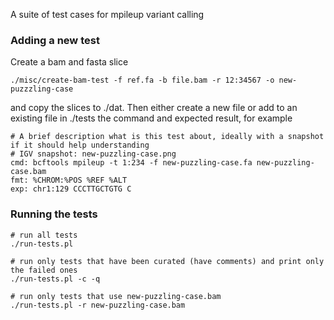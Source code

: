 A suite of test cases for mpileup variant calling

### Adding a new test
Create a bam and fasta slice
```
./misc/create-bam-test -f ref.fa -b file.bam -r 12:34567 -o new-puzzzling-case
```
and copy the slices to ./dat. Then either create a new file or add to an existing file in ./tests the command and expected result, for example
```
# A brief description what is this test about, ideally with a snapshot if it should help understanding
# IGV snapshot: new-puzzling-case.png
cmd: bcftools mpileup -t 1:234 -f new-puzzling-case.fa new-puzzling-case.bam
fmt: %CHROM:%POS %REF %ALT
exp: chr1:129 CCCTTGCTGTG C
```

### Running the tests
```
# run all tests
./run-tests.pl

# run only tests that have been curated (have comments) and print only the failed ones
./run-tests.pl -c -q

# run only tests that use new-puzzling-case.bam
./run-tests.pl -r new-puzzling-case.bam
```
